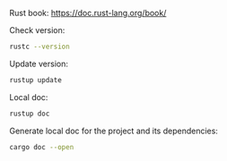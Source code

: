 Rust book: https://doc.rust-lang.org/book/


Check version:
```bash
rustc --version
```

Update version:
```bash
rustup update
```

Local doc:
```bash
rustup doc
```

Generate local doc for the project and its dependencies:
```bash
cargo doc --open
```







